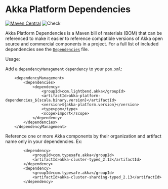 # Akka Platform Dependencies

[![Maven Central](https://maven-badges.herokuapp.com/maven-central/com.lightbend.akka/akka-platform-dependencies/badge.svg)](https://maven-badges.herokuapp.com/maven-central/com.lightbend.akka/akka-platform-dependencies)
![Check](https://github.com/github/docs/actions/workflows/check.yml/badge.svg)

Akka Platform Dependencies is a Maven bill of materials (BOM) that can be referenced to make it easier to reference compatible versions of Akka open source and commercial components in a project.
For a full list of included dependencies see the [`Dependencies`](./project/Dependencies.scala) file.

Usage: 

Add a `dependencyManagement` `dependency` to your `pom.xml`:

```
    <dependencyManagement>
        <dependencies>
            <dependency>
                <groupId>com.lightbend.akka</groupId>
                <artifactId>akka-platform-dependencies_${scala.binary.version}</artifactId>
                <version>${akka-platform.version}</version>
                <type>pom</type>
                <scope>import</scope>
            </dependency>
        </dependencies>
    </dependencyManagement>
```

Reference one or more Akka components by their organization and artifact name only in your dependencies. Ex:

```
        <dependency>
            <groupId>com.typesafe.akka</groupId>
            <artifactId>akka-cluster-typed_2.13</artifactId>
        </dependency>
        <dependency>
            <groupId>com.typesafe.akka</groupId>
            <artifactId>akka-cluster-sharding-typed_2.13</artifactId>
        </dependency>
```